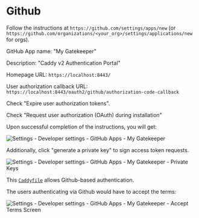 # Github

Follow the instructions at `https://github.com/settings/apps/new` (or `https://github.com/organizations/<your_org>/settings/applications/new` for orgs).

GitHub App name: "My Gatekeeper"

Description: "Caddy v2 Authentication Portal"

Homepage URL: `https://localhost:8443/`

User authorization callback URL: `https://localhost:8443/oauth2/github/authorization-code-callback`

Check "Expire user authorization tokens".

Check "Request user authorization (OAuth) during installation"

Upon successful completion of the instructions, you will get:

![Settings - Developer settings - GitHub Apps - My Gatekeeper](../images/oauth2_github_new_app.png)

Additionally, click "generate a private key" to sign access token requests.

![Settings - Developer settings - GitHub Apps - My Gatekeeper - Private Keys](../images/oauth2_github_sign_keys.png)

This [`Caddyfile`](https://github.com/greenpau/caddy-auth-docs/blob/main/assets/conf/oauth/github/Caddyfile)
allows Github-based authentication.

The users authenticating via Github would have to accept the terms:

![Settings - Developer settings - GitHub Apps - My Gatekeeper - Accept Terms Screen](../images/oauth2_github_accept_screen.png)

